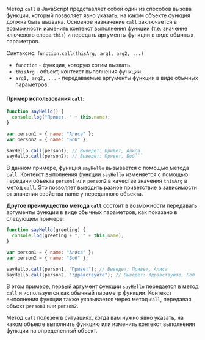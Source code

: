 Метод `call` в JavaScript представляет собой один из способов вызова функции, который позволяет явно указать, на каком объекте функция должна быть вызвана. Основное назначение `call` заключается в возможности изменить контекст выполнения функции (т.е. значение ключевого слова `this`) и передать аргументы функции в виде обычных параметров.

Синтаксис: `function.call(thisArg, arg1, arg2, ...)`

- `function` - функция, которую хотим вызвать.
- `thisArg` - объект, контекст выполнения функции.
- `arg1, arg2, ...` - передаваемые аргументы функции в виде обычных параметров.

#### Пример использования `call`:

````js
function sayHello() {
  console.log("Привет, " + this.name);
}

var person1 = { name: "Алиса" };
var person2 = { name: "Боб" };

sayHello.call(person1); // Выведет: Привет, Алиса
sayHello.call(person2); // Выведет: Привет, Боб```
````

В данном примере, функция `sayHello` вызывается с помощью метода `call`. Контекст выполнения функции `sayHello` изменяется с помощью передачи объекта `person1` или `person2` в качестве значения `thisArg` в метод `call`. Это позволяет выводить разное приветствие в зависимости от значения свойства name у переданного объекта.

**Другое преимущество метода `call`** состоит в возможности передавать аргументы функции в виде обычных параметров, как показано в следующем примере:

```js
function sayHello(greeting) {
  console.log(greeting + ", " + this.name);
}

var person1 = { name: "Алиса" };
var person2 = { name: "Боб" };

sayHello.call(person1, "Привет"); // Выведет: Привет, Алиса
sayHello.call(person2, "Здравствуйте"); // Выведет: Здравствуйте, Боб
```

В этом примере, первый аргумент функции `sayHello` передается в метод `call` и используется как обычный параметр функции. Контекст выполнения функции также указывается через метод `call`, передавая объект `person1` или `person2`.

Метод `call` полезен в ситуациях, когда вам нужно явно указать, на каком объекте выполнить функцию или изменить контекст выполнения функции на определенный объект.

